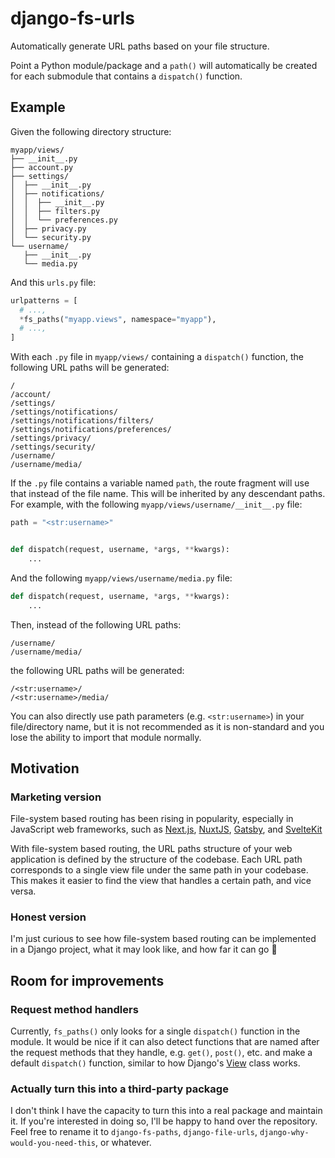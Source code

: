 # django-fs-urls

Automatically generate URL paths based on your file structure.

Point a Python module/package and a `path()` will automatically be created for
each submodule that contains a `dispatch()` function.

## Example

Given the following directory structure:

```
myapp/views/
├── __init__.py
├── account.py
├── settings/
│  ├── __init__.py
│  ├── notifications/
│  │  ├── __init__.py
│  │  ├── filters.py
│  │  └── preferences.py
│  ├── privacy.py
│  └── security.py
└── username/
   ├── __init__.py
   └── media.py
```

And this `urls.py` file:

```py
urlpatterns = [
  # ...,
  *fs_paths("myapp.views", namespace="myapp"),
  # ...,
]
```

With each `.py` file in `myapp/views/` containing a `dispatch()` function, the
following URL paths will be generated:

```
/
/account/
/settings/
/settings/notifications/
/settings/notifications/filters/
/settings/notifications/preferences/
/settings/privacy/
/settings/security/
/username/
/username/media/
```

If the `.py` file contains a variable named `path`, the route fragment will use
that instead of the file name. This will be inherited by any descendant paths.
For example, with the following `myapp/views/username/__init__.py` file:

```py
path = "<str:username>"


def dispatch(request, username, *args, **kwargs):
    ...
```

And the following `myapp/views/username/media.py` file:

```py
def dispatch(request, username, *args, **kwargs):
    ...
```

Then, instead of the following URL paths:

```
/username/
/username/media/
```

the following URL paths will be generated:

```
/<str:username>/
/<str:username>/media/
```

You can also directly use path parameters (e.g. `<str:username>`) in your
file/directory name, but it is not recommended as it is non-standard and you
lose the ability to import that module normally.

## Motivation

### Marketing version

File-system based routing has been rising in popularity, especially in
JavaScript web frameworks, such as [Next.js][nextjs], [NuxtJS][nuxtjs],
[Gatsby][gatsby], and [SvelteKit][sveltekit]

With file-system based routing, the URL paths structure of your web application
is defined by the structure of the codebase. Each URL path corresponds to a
single view file under the same path in your codebase. This makes it easier to
find the view that handles a certain path, and vice versa.

### Honest version

I'm just curious to see how file-system based routing can be implemented in a
Django project, what it may look like, and how far it can go 🤷

## Room for improvements

### Request method handlers

Currently, `fs_paths()` only looks for a single `dispatch()` function in the
module. It would be nice if it can also detect functions that are named after
the request methods that they handle, e.g. `get()`, `post()`, etc. and make a
default `dispatch()` function, similar to how Django's [View][django-view] class
works.

### Actually turn this into a third-party package

I don't think I have the capacity to turn this into a real package and
maintain it. If you're interested in doing so, I'll be happy to hand over the
repository. Feel free to rename it to `django-fs-paths`, `django-file-urls`,
`django-why-would-you-need-this`, or whatever.

[nextjs]: https://nextjs.org/docs/routing/introduction
[nuxtjs]: https://nuxtjs.org/docs/features/file-system-routing/
[gatsby]: https://www.gatsbyjs.com/docs/reference/routing/file-system-route-api/
[sveltekit]: https://kit.svelte.dev/docs/routing
[nextjs-dynamic-routes]: https://nextjs.org/docs/routing/dynamic-routes
[django-view]: https://github.com/django/django/blob/f825536b5e09b3a047fec0c10aabd91bace0995c/django/views/generic/base.py#L132-L142
